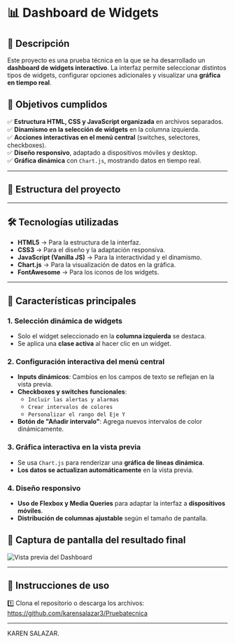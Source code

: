 # 📊 Dashboard de Widgets

## 📌 Descripción
Este proyecto es una prueba técnica en la que se ha desarrollado un **dashboard de widgets interactivo**. La interfaz permite seleccionar distintos tipos de widgets, configurar opciones adicionales y visualizar una **gráfica en tiempo real**.  

## 🎯 **Objetivos cumplidos**
✅ **Estructura HTML, CSS y JavaScript organizada** en archivos separados.  
✅ **Dinamismo en la selección de widgets** en la columna izquierda.  
✅ **Acciones interactivas en el menú central** (switches, selectores, checkboxes).  
✅ **Diseño responsivo**, adaptado a dispositivos móviles y desktop.  
✅ **Gráfica dinámica** con `Chart.js`, mostrando datos en tiempo real.  

---

## 📂 **Estructura del proyecto**

---

## 🛠️ **Tecnologías utilizadas**
- **HTML5** → Para la estructura de la interfaz.  
- **CSS3** → Para el diseño y la adaptación responsiva.  
- **JavaScript (Vanilla JS)** → Para la interactividad y el dinamismo.  
- **Chart.js** → Para la visualización de datos en la gráfica.  
- **FontAwesome** → Para los iconos de los widgets.  

---

## 🚀 **Características principales**
### **1. Selección dinámica de widgets**
- Solo el widget seleccionado en la **columna izquierda** se destaca.
- Se aplica una **clase activa** al hacer clic en un widget.

### **2. Configuración interactiva del menú central**
- **Inputs dinámicos**: Cambios en los campos de texto se reflejan en la vista previa.
- **Checkboxes y switches funcionales**:
  - `Incluir las alertas y alarmas`
  - `Crear intervalos de colores`
  - `Personalizar el rango del Eje Y`
- **Botón de "Añadir intervalo"**: Agrega nuevos intervalos de color dinámicamente.

### **3. Gráfica interactiva en la vista previa**
- Se usa `Chart.js` para renderizar una **gráfica de líneas dinámica**.
- **Los datos se actualizan automáticamente** en la vista previa.

### **4. Diseño responsivo**
- **Uso de Flexbox y Media Queries** para adaptar la interfaz a **dispositivos móviles**.
- **Distribución de columnas ajustable** según el tamaño de pantalla.


## 📸 **Captura de pantalla del resultado final**
![Vista previa del Dashboard](prueba-tecnica-dashboard.png)


---

## 📜 **Instrucciones de uso**
1️⃣ Clona el repositorio o descarga los archivos:  
https://github.com/karensalazar3/Pruebatecnica

---

KAREN SALAZAR.
